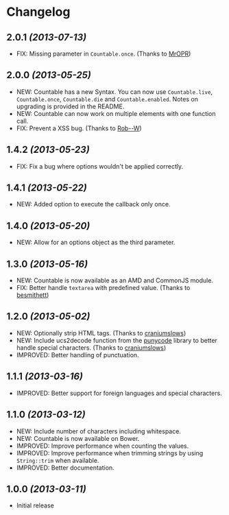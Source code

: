 # Changelog

## 2.0.1 _(2013-07-13)_

- FIX: Missing parameter in `Countable.once`. (Thanks to [MrOPR](https://github.com/RadLikeWhoa/Countable/pull/18))

## 2.0.0 _(2013-05-25)_

- NEW: Countable has a new Syntax. You can now use `Countable.live`, `Countable.once`, `Countable.die` and `Countable.enabled`. Notes on upgrading is provided in the README.
- NEW: Countable can now work on multiple elements with one function call.
- FIX: Prevent a XSS bug. (Thanks to [Rob--W](https://github.com/RadLikeWhoa/Countable/pull/17))

## 1.4.2 _(2013-05-23)_

- FIX: Fix a bug where options wouldn't be applied correctly.

## 1.4.1 _(2013-05-22)_

- NEW: Added option to execute the callback only once.

## 1.4.0 _(2013-05-20)_

- NEW: Allow for an options object as the third parameter.

## 1.3.0 _(2013-05-16)_

- NEW: Countable is now available as an AMD and CommonJS module.
- FIX: Better handle `textarea` with predefined value. (Thanks to [besmithett](https://github.com/RadLikeWhoa/Countable/pull/15))

## 1.2.0 _(2013-05-02)_

- NEW: Optionally strip HTML tags. (Thanks to [craniumslows](https://github.com/RadLikeWhoa/Countable/pull/13))
- NEW: Include ucs2decode function from the [punycode](https://github.com/bestiejs/punycode.js) library to better handle special characters. (Thanks to [craniumslows](https://github.com/RadLikeWhoa/Countable/pull/13))
- IMPROVED: Better handling of punctuation.

## 1.1.1 _(2013-03-16)_

- IMPROVED: Better support for foreign languages and special characters.

## 1.1.0 _(2013-03-12)_

- NEW: Include number of characters including whitespace.
- NEW: Countable is now available on Bower.
- IMPROVED: Improve performance when counting the values.
- IMPROVED: Improve performance when trimming strings by using `String::trim` when available.
- IMPROVED: Better documentation.

## 1.0.0 _(2013-03-11)_

- Initial release